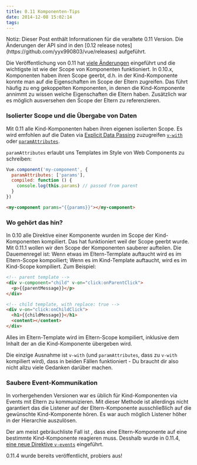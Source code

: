 ```yaml
---
title: 0.11 Komponenten-Tips
date: 2014-12-08 15:02:14
tags:
---
```


<p class="tip">Notiz: Dieser Post enthält Informationen für die veraltete 0.11 Version. Die Änderungen der API sind in den [0.12 release notes](https://github.com/yyx990803/vue/releases) aufgeführt.</p>

Die Veröffentlichung von 0.11 hat [viele Änderungen](https://github.com/yyx990803/vue/blob/master/changes.md) eingeführt und die wichtigste ist wie der Scope von Komponenten funktioniert. In 0.10.x, Komponenten haben ihren Scope geerbt, d.h. in der Kind-Komponente konnte man auf die Eigenschaften im Scope der Eltern zugreifen. Das führt häufig zu eng gekoppelten Komponenten, in denen die Kind-Komponente annimmt zu wissen welche Eigenschaften die Eltern haben. Zusätzlich war es möglich ausversehen den Scope der Eltern zu referenzieren.

<!-- more -->

### Isolierter Scope und die Übergabe von Daten

Mit 0.11 alle Kind-Komponenten haben ihren eigenen isolierten Scope. Es wird emfohlen auf die Daten via [Explicit Data Passing](/guide/components.html#Explicit_Data_Passing) zuzugreifen [`v-with`](/api/directives.html#v-with) oder [`paramAttributes`](/api/options.html#paramAttributes).

`paramAttributes` erlaubt uns Templates im Style von Web Components zu schreiben:

``` js
Vue.component('my-component', {
  paramAttributes: ['params'],
  compiled: function () {
    console.log(this.params) // passed from parent
  }
})
```

``` html
<my-component params="{{params}}"></my-component>
```

### Wo gehört das hin?

In 0.10 alle Direktive einer Komponente wurden im Scope der Kind-Komponenten kompiliert. Das hat funktioniert weil der Scope geerbt wurde. Mit 0.11.1 wollen wir den Scope der Komponenten sauberer aufteilen. Die Dauemenregel ist: Wenn etwas im Eltern-Termplate auftaucht wird es im Eltern-Scope kompoiliert; Wenn es im Kind-Template auftaucht, wird es im Kind-Scope kompiliert. Zum Beispiel:

``` html
<!-- parent template -->
<div v-component="child" v-on="click:onParentClick">
  <p>{{parentMessage}}</p>
</div>
```

``` html
<!-- child template, with replace: true -->
<div v-on="click:onChildClick">
  <h1>{{childMessage}}</h1>
  <content></content>
</div>
```

Alles im Eltern-Template wird im Eltern-Scope kompiliert, inklusive dem Inhalt der an die Kind-Komponente übergeben wird.

Die einzige Ausnahme ist `v-with` (und `paramAttributes`, dass zu `v-with` kompiliert wird), dass in beiden Fällen funktioniert - Du braucht dir also nicht allzu viele Gedanken darüber machen.

### Saubere Event-Kommunikation

In vorhergehenden Versionen war es üblich für Kind-Komponenten via Events mit Eltern zu kommunizieren. Mit dieser Methode ist allerdings nicht garantiert das die Listener auf der Eltern-Komponente ausschließlich auf die gewünschte Kind-Komponente hören. Es war auch möglich Listener höher in der Hierarchie auszulösen.

Der am meist gebräuchliste Fall ist , dass eine Eltern-Komponente auf eine bestimmte Kind-Komponente reagieren muss. Desshalb wurde in 0.11.4, [eine neue Direktive `v-events`](/api/directives.html#v-events) eingeführt.

0.11.4 wurde bereits veröffentlicht, probiers aus!
